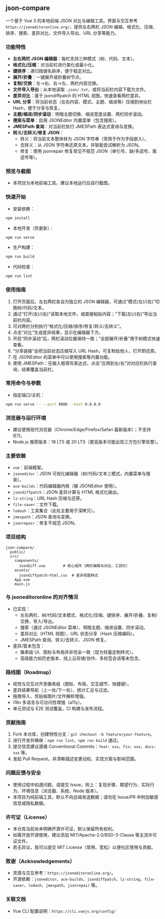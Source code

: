 ## json-compare

一个基于 Vue 3 的本地前端 JSON 对比与编辑工具。界面与交互参考 `https://jsoneditoronline.org/`，提供左右两栏 JSON 编辑、格式化、压缩、排序、搜索、差异对比、文件导入导出、URL 分享等能力。

### 功能特性
- **左右两栏 JSON 编辑器**：每栏支持三种模式（树、代码、文本）。
- **格式化/压缩**：对当前栏进行美化或最小化。
- **键排序**：递归按键名排序，便于稳定对比。
- **展开/折叠**：一键展开或折叠树节点。
- **复制/交换**：左→右、右→左、两栏内容交换。
- **文件导入导出**：从本地读取 `.json/.txt`，或将当前栏内容下载为文件。
- **差异对比**：基于 jsondiffpatch 的 HTML 视图，快速查看两栏差异。
- **URL 分享**：将当前状态（左右内容、模式、主题、缩进等）压缩到地址栏 Hash，便于分享与恢复。
- **主题/缩进/同步滚动**：明暗主题切换、缩进宽度设置、两栏同步滚动。
- **搜索与菜单**：启用 JSONEditor 内置菜单（包含搜索）。
- **JMESPath 查询**：对当前栏执行 JMESPath 表达式查询与变换。
- **转义/去转义/修复 JSON**：
  - 转义：将当前文本整体转为 JSON 字符串（常用于作为字段嵌入）。
  - 去转义：从 JSON 字符串还原文本，并智能尝试解析为 JSON。
  - 修复：使用 jsonrepair 修复常见不规范 JSON（单引号、缺/多逗号、尾逗号等）。

### 预览与截图
- 本项目为本地前端工具，建议本地运行后自行截图。

### 快速开始
- 安装依赖：
```bash
npm install
```
- 本地开发（热更新）：
```bash
npm run serve
```
- 生产构建：
```bash
npm run build
```
- 代码检查：
```bash
npm run lint
```

### 使用指南
1. 打开页面后，左右两栏各自为独立的 JSON 编辑器，可通过“模式(左)/(右)”切换树/代码/文本。
2. 通过“打开(左)/(右)”读取本地文件，或直接粘贴内容；“下载(左)/(右)”导出当前栏内容。
3. 可对两栏分别执行“格式化/压缩/排序/修复/转义/去转义”。
4. 点击“对比”生成差异结果，显示在编辑器下方。
5. 开启“同步滚动”后，两栏滚动位置保持一致；“全部展开/折叠”用于树模式快速查看。
6. “分享链接”会把当前状态压缩写入 URL Hash，可复制给他人，打开即还原。
7. 在 JSONEditor 的菜单中可以使用搜索等内置功能。
8. 使用 JMESPath：在输入框填写表达式，点击“应用到左/右”对对应栏执行查询，结果覆盖当前栏。

### 常用命令与参数
- 指定端口/主机：
```bash
npm run serve -- --port 8080 --host 0.0.0.0
```

### 浏览器与运行环境
- 建议使用现代浏览器（Chrome/Edge/Firefox/Safari 最新版本）；不支持 IE11。
- Node.js 推荐版本：18 LTS 或 20 LTS（更高版本可能出现三方包引擎告警）。

### 主要依赖
- `vue`：前端框架。
- `jsoneditor`：JSON 可视化编辑器（树/代码/文本三模式，内置菜单与搜索）。
- `ace-builds`：代码编辑器内核（被 JSONEditor 使用）。
- `jsondiffpatch`：JSON 差异计算与 HTML 格式化输出。
- `lz-string`：URL Hash 压缩与还原。
- `file-saver`：文件下载。
- `lodash`：工具集合（此处主要用于深拷贝）。
- `jmespath`：JSON 查询与变换。
- `jsonrepair`：修复不规范 JSON。

### 项目结构
```
json-compare/
  public/
  src/
    components/
      JsonDiff.vue        # 核心组件（两栏编辑与对比、工具栏）
    assets/
      jsondiffpatch-html.css  # 差异视图样式
    App.vue
    main.js
```

### 与 jsoneditoronline 的对齐情况
- 已实现：
  - 左右两栏、树/代码/文本模式、格式化/压缩、键排序、展开/折叠、复制/交换、导入/导出。
  - 搜索（通过 JSONEditor 菜单）、明暗主题、缩进设置、同步滚动。
  - 差异对比（HTML 视图）、URL 状态分享（Hash 压缩编码）。
  - JMESPath 查询、转义/去转义、JSON 修复。
- 差异/暂未包含：
  - 像素级 UI、图标与布局并非完全一致（现为轻量定制样式）。
  - 高级能力如历史版本、线上云存储/协作、多标签会话等未包含。

### 路线图（Roadmap）
- 视觉与交互对齐至像素级（图标、布局、交互细节、快捷键）。
- 差异结果导航（上一处/下一处）、统计汇总与过滤。
- 拖拽导入、剪贴板图片/文件解析增强。
- i18n 多语言与可访问性增强（a11y）。
- 单元测试与 E2E 测试覆盖，CI 构建与发布流程。

### 贡献指南
1. Fork 本仓库，创建特性分支：`git checkout -b feature/your-feature`。
2. 进行开发并确保：`npm run lint`、`npm run build` 通过。
3. 提交信息建议遵循 Conventional Commits：`feat: xxx`、`fix: xxx`、`docs: xxx` 等。
4. 发起 Pull Request，并清晰描述变更动机、实现方案与影响范围。

### 问题反馈与安全
- 使用过程中如遇问题，请提交 Issue，附上：复现步骤、期望行为、实际行为、环境信息（浏览器、系统、Node 版本）。
- 本项目为纯前端工具，默认不向远端发送数据；请勿在 Issue/PR 中附加敏感信息或隐私数据。

### 许可证（License）
- 本仓库当前尚未明确开源许可证，默认保留所有权利。
- 如需开放开源使用，建议添加 MIT/Apache-2.0/BSD-3-Clause 等主流许可证文件。
- 若无异议，我可以提交 MIT License（常用、宽松）以便社区使用与贡献。

### 致谢（Acknowledgements）
- 灵感与交互参考：`https://jsoneditoronline.org/`。
- 开源依赖：`jsoneditor`、`ace-builds`、`jsondiffpatch`、`lz-string`、`file-saver`、`lodash`、`jmespath`、`jsonrepair` 等。

### 关联文档
- Vue CLI 配置说明：`https://cli.vuejs.org/config/`
